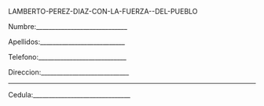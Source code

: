 LAMBERTO-PEREZ-DIAZ-CON-LA-FUERZA--DEL-PUEBLO



Numbre:_____________________________

Apellidos:___________________________

Telefono:____________________________

Direccion:____________________________

______________________________________

Cedula:_______________________________
